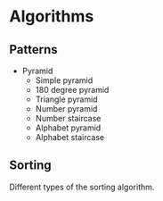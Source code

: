 # Algorithms

## Patterns

- Pyramid
	- Simple pyramid
    - 180 degree pyramid
    - Triangle pyramid
    - Number pyramid
    - Number staircase
    - Alphabet pyramid
    - Alphabet staircase


## Sorting

Different types of the sorting algorithm.
